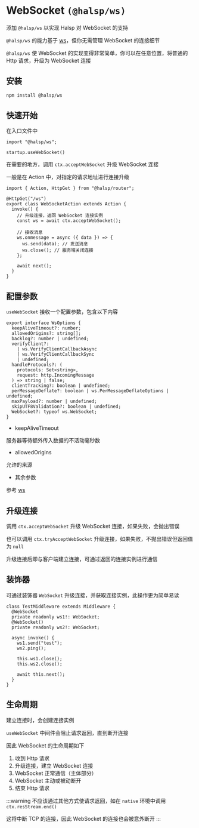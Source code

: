 # WebSocket `(@halsp/ws)`

添加 `@halsp/ws` 以实现 Halsp 对 WebSocket 的支持

`@halsp/ws` 的能力基于 [ws](https://github.com/websockets/ws)，但你无需管理 WebSocket 的连接细节

`@halsp/ws` 使 WebSocket 的实现变得非常简单，你可以在任意位置，将普通的 Http 请求，升级为 WebSocket 连接

## 安装

```sh
npm install @halsp/ws
```

## 快速开始

在入口文件中

```TS
import "@halsp/ws";

startup.useWebSocket()
```

在需要的地方，调用 `ctx.acceptWebSocket` 升级 WebSocket 连接

一般是在 Action 中，对指定的请求地址进行连接升级

```TS
import { Action, HttpGet } from "@halsp/router";

@HttpGet("/ws")
export class WebSocketAction extends Action {
  invoke() {
    // 升级连接，返回 WebSocket 连接实例
    const ws = await ctx.acceptWebSocket();

    // 接收消息
    ws.onmessage = async ({ data }) => {
      ws.send(data); // 发送消息
      ws.close(); // 服务端关闭连接
    };

    await next();
  }
}
```

## 配置参数

`useWebSocket` 接收一个配置参数，包含以下内容

```TS
export interface WsOptions {
  keepAliveTimeout?: number;
  allowedOrigins?: string[];
  backlog?: number | undefined;
  verifyClient?:
    | ws.VerifyClientCallbackAsync
    | ws.VerifyClientCallbackSync
    | undefined;
  handleProtocols?: (
    protocols: Set<string>,
    request: http.IncomingMessage
  ) => string | false;
  clientTracking?: boolean | undefined;
  perMessageDeflate?: boolean | ws.PerMessageDeflateOptions | undefined;
  maxPayload?: number | undefined;
  skipUTF8Validation?: boolean | undefined;
  WebSocket?: typeof ws.WebSocket;
}
```

- keepAliveTimeout

服务器等待额外传入数据的不活动毫秒数

- allowedOrigins

允许的来源

- 其余参数

参考 [ws](https://github.com/websockets/ws)

## 升级连接

调用 `ctx.acceptWebSocket` 升级 WebSocket 连接，如果失败，会抛出错误

也可以调用 `ctx.tryAcceptWebSocket` 升级连接，如果失败，不抛出错误但返回值为 `null`

升级连接后即与客户端建立连接，可通过返回的连接实例进行通信

## 装饰器

可通过装饰器 `WebSocket` 升级连接，并获取连接实例，此操作更为简单易读

```TS
class TestMiddleware extends Middleware {
  @WebSocket
  private readonly ws1!: WebSocket;
  @WebSocket()
  private readonly ws2!: WebSocket;

  async invoke() {
    ws1.send("test");
    ws2.ping();

    this.ws1.close();
    this.ws2.close();

    await this.next();
  }
}
```

## 生命周期

建立连接时，会创建连接实例

`useWebSocket` 中间件会阻止请求返回，直到断开连接

因此 WebSocket 的生命周期如下

1. 收到 Http 请求
1. 升级连接，建立 WebSocket 连接
1. WebSocket 正常通信（主体部分）
1. WebSocket 主动或被动断开
1. 结束 Http 请求

:::warning
不应该通过其他方式使请求返回，如在 `native` 环境中调用 `ctx.resStream.end()`

这将中断 TCP 的连接，因此 WebSocket 的连接也会被意外断开
:::
